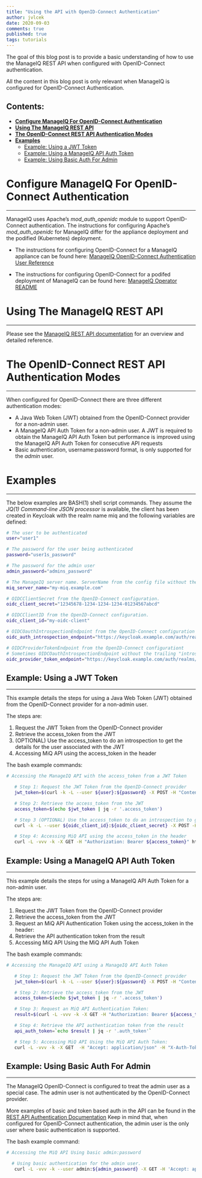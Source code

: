 ```yaml
---
title: "Using the API with OpenID-Connect Authentication"
author: jvlcek
date: 2020-09-03
comments: true
published: true
tags: tutorials
---
```


The goal of this blog post is to provide a basic understanding of how to use the ManageIQ REST API when configured with OpenID-Connect authentication.

All the content in this blog post is only relevant when ManageIQ is configured for OpenID-Connect Authentication.

**Contents:**
---------------------------------------------------------------------

- [**Configure ManageIQ For OpenID-Connect Authentication**](#configure-manageiq-for-openid-connect-authentication)
- [**Using The ManageIQ REST API**](#using-the-manageiq-rest-api)
- [**The OpenID-Connect REST API Authentication Modes**](#the-openid-connect-rest-api-authentication-modes)
- [**Examples**](#examples)
  - [Example: Using a JWT Token](#example:-using-a-jwt-token)
  - [Example: Using a ManageIQ API Auth Token](#example:-using-a-manageiq-api-auth-token)
  - [Example: Using Basic Auth For Admin](#example:-using-basic-auth-for-admin)

# Configure ManageIQ For OpenID-Connect Authentication
---------------------------------------------------------------------

ManageIQ uses Apache’s <em>mod_auth_openidc</em> module to support OpenID-Connect authentication.
The instructions for configuring Apache’s <em>mod_auth_openidc</em> for ManageIQ differ for the
appliance deployment and the podified (Kubernetes) deployment.

  + The instructions for configuring OpenID-Connect for a ManageIQ appliance can be found here:
    [ManageIQ OpenID-Connect Authentication User Reference](https://www.manageiq.org/docs/reference/latest/auth/openid_connect.html)

  + The instructions for configuring OpenID-Connect for a podifed deployment of ManageIQ can be found here:
    [ManageIQ Operator README](https://github.com/ManageIQ/manageiq-pods/blob/master/manageiq-operator/README.md#configuring-openid-connect-authentication)

# Using The ManageIQ REST API
---------------------------------------------------------------------

Please see the [ManageIQ REST API documentation](https://www.manageiq.org/docs/api) for an overview
and detailed reference.

# The OpenID-Connect REST API Authentication Modes
---------------------------------------------------------------------

When configured for OpenID-Connect there are three different authentication modes:

  + A Java Web Token (JWT) obtained from the OpenID-Connect provider for a non-admin user.
  + A ManageIQ API Auth Token for a non-admin user.
    A JWT is required to obtain the ManageIQ API Auth Token but performance is improved using the ManageIQ API Auth Token for consecutive API requests
  + Basic authentication, username:password format, is only supported for the *admin*  user.

# Examples
---------------------------------------------------------------------

The below examples are BASH(1) shell script commands. They assume the
*JQ(1)*  <em>Command-line JSON processor</em> is available, the client
has been created in Keycloak with the realm name miq and the following
variables are defined:

```bash
# The user to be authenticated
user="user1"

# The password for the user being authenticated
password="user1s_password"

# The password for the admin user
admin_password="admins_password"

# The ManageIQ server name. ServerName from the config file without the https:// prefix
miq_server_name="my-miq.example.com"

# OIDCClientSecret from the OpenID-Connect configuration.
oidc_client_secret="12345678-1234-1234-1234-01234567abcd"

# OIDCClientID from the OpenID-Connect configuration.
oidc_client_id="my-oidc-client"

# OIDCOauthIntrospectionEndpoint from the OpenID-Connect configuration
oidc_auth_introspection_endpoint="https://keycloak.example.com/auth/realms/miq/protocol/openid-connect/token/introspect"

# OIDCProviderTokenEndpoint from the OpenID-Connect configurationt
# Sometimes OIDCOauthIntrospectionEndpoint without the trailing "introspect"
oidc_provider_token_endpoint="https://keycloak.example.com/auth/realms/miq/protocol/openid-connect/token/"
```

## Example: Using a JWT Token
---------------------------------------------------------------------

This example details the steps for using a Java Web Token (JWT) obtained from the OpenID-Connect provider for a non-admin user.

The steps are:
1. Request the JWT Token from the OpenID-Connect provider
1. Retrieve the access_token from the JWT
1. (OPTIONAL) Use the access_token to do an introspection to get the details for the user associated with the JWT
1. Accessing MiQ API using the access_token in the header

The bash example commands:

```bash
# Accessing the ManageIQ API with the access_token from a JWT Token

   # Step 1: Request the JWT Token from the OpenID-Connect provider
   jwt_token=$(curl -k -L --user ${user}:${password} -X POST -H "Content-Type: application/x-www-form-urlencoded" -d "grant_type=password" -d "client_id=${oidc_client_id}" -d "client_secret=${oidc_client_secret}" -d "username=${user}" -d "password=${password}" ${oidc_provider_token_endpoint} )

   # Step 2: Retrieve the access_token from the JWT
   access_token=$(echo $jwt_token | jq -r '.access_token')

   # Step 3 (OPTIONAL) Use the access_token to do an introspection to get the details for the user associated with the JWT
   curl -k -L --user ${oidc_client_id}:${oidc_client_secret} -X POST -H "Content-Type: application/x-www-form-urlencoded" -d "token=${access_token}" ${oidc_auth_introspection_endpoint}

   # Step 4: Accessing MiQ API using the access_token in the header
   curl -L -vvv -k -X GET -H "Authorization: Bearer ${access_token}" https://${miq_server_name}/api/users | jq
```


## Example: Using a ManageIQ API Auth Token
---------------------------------------------------------------------

This example details the steps for using a ManageIQ API Auth Token for a non-admin user.

The steps are:
1. Request the JWT Token from the OpenID-Connect provider
1. Retrieve the access_token from the JWT
1. Request an MiQ API Authentication Token using the access_token in the header:
1. Retrieve the API authentication token from the result
1. Accessing MiQ API Using the MiQ API Auth Token

The bash example commands:

```bash
# Accessing the ManageIQ API using a ManageIQ API Auth Token

   # Step 1: Request the JWT Token from the OpenID-Connect provider
   jwt_token=$(curl -k -L --user ${user}:${password} -X POST -H "Content-Type: application/x-www-form-urlencoded" -d "grant_type=password" -d "client_id=${oidc_client_id}" -d "client_secret=${oidc_client_secret}" -d "username=${user}" -d "password=${password}" ${oidc_provider_token_endpoint} )

   # Step 2: Retrieve the access_token from the JWT
   access_token=$(echo $jwt_token | jq -r '.access_token')

   # Step 3: Request an MiQ API Authentication Token:
   result=$(curl -L -vvv -k -X GET -H "Authorization: Bearer ${access_token}" https://${miq_server_name}/api/auth)

   # Step 4: Retrieve the API authentication token from the result
   api_auth_token=`echo $result | jq -r '.auth_token'`

   # Step 5: Accessing MiQ API Using the MiQ API Auth Token:
   curl -L -vvv -k -X GET  -H "Accept: application/json" -H "X-Auth-Token: ${api_auth_token}" https://${miq_server_name}/api/users | jq

```

## Example: Using Basic Auth For Admin
---------------------------------------------------------------------

The ManageIQ OpenID-Connect is configured to treat the admin user as a special case.
The admin user is not authenticated by the OpenID-Connect provider. 

More examples of basic and token based auth in the API can be found in the [REST API Authentication Documentation]( https://www.manageiq.org/docs/reference/latest/api/overview/auth.html)
Keep in mind that, when configured for OpenID-Connect authentication, the admin user is the only user where basic authentication is supported.


The bash example command:

```bash
# Accessing the MiQ API Using basic admin:password

  # Using basic authentication for the admin user.
   curl -L -vvv -k --user admin:${admin_password} -X GET -H 'Accept: application/json' https://${miq_server_name}/api/users | jq
```



